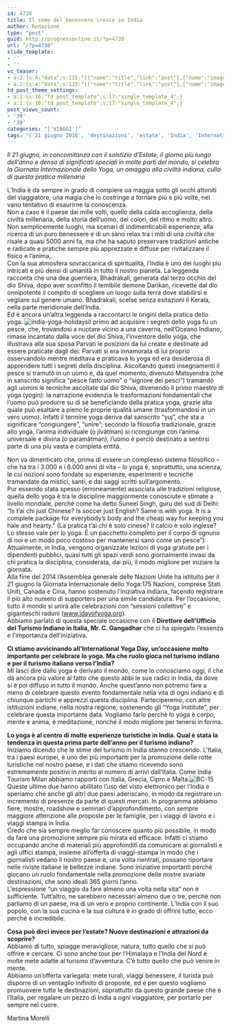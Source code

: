 ```yaml
---
id: 4738
title: Il seme del benessere cresce in India
author: Redazione
type: "post"
guid: http://progressonline.it/?p=4738
url: "/?p=4738"
slide_template:
- ''
- ''
vc_teaser:
- a:2:{s:4:"data";s:115:"[{"name":"title","link":"post"},{"name":"image","image":"featured","link":"none"},{"name":"text","mode":"excerpt"}]";s:7:"bgcolor";s:0:"";}
- a:2:{s:4:"data";s:115:"[{"name":"title","link":"post"},{"name":"image","image":"featured","link":"none"},{"name":"text","mode":"excerpt"}]";s:7:"bgcolor";s:0:"";}
td_post_theme_settings:
- a:1:{s:16:"td_post_template";s:17:"single_template_4";}
- a:1:{s:16:"td_post_template";s:17:"single_template_4";}
post_views_count:
- '39'
- '39'
categories: "['VIAGGI']"
tags: "['21 giugno 2016', 'destinazioni', 'estate', 'India', 'International Yoga Day', 'mete', 'news', 'turismo', 'Viaggi', 'yoga']"
---
```


*Il 21 giugno, in concomitanza con il solstizio d’Estate, il giorno più lungo dell’anno e denso di significati speciali in molte parti del mondo, si celebra la Giornata Internazionale dello Yoga, un omaggio alla civiltà indiana, culla di questa pratica millenaria*

L’India è da sempre in grado di compiere ua maggia sotto gli occhi attoniti del viaggiatore, una magia che lo costringe a tornare più e più volte, nel vano tentativo di esaurirne la conoscenza.  
Non a caso è il paese dai mille volti, quello della calda accoglienza, della civiltà millenaria, della storia dell’uomo, dei colori, del ritmo e molto altro.  
Non semplicemente luoghi, ma scenari di indimenticabili esperienze, alla ricerca di un puro benessere e di un sano relax tra i miti di una civiltà che risale a quasi 5000 anni fa, ma che ha saputo preservare tradizioni antiche e radicate e pratiche sempre più apprezzate e diffuse per rivitalizzare il fisico e l’anima,.  
Con la sua atmosfera sovraccarica di spiritualità, l’India è uno dei luoghi più intricati e più densi di umanità in tutto il nostro pianeta. La leggenda racconta che una dea guerriera, Bhadrakali, generata dal terzo occhio del dio Shiva, dopo aver sconfitto il temibile demone Darikan, ricevette dal dio onnipotente il compito di scegliere un luogo sulla terra dove stabilirsi e vegliare sul genere umano. Bhadrakali, scelse senza esitazioni il Kerala, nella parte meridionale dell’India.  
Ed è ancora un’altra leggenda a raccontarci le origini della pratica dello yoga. ![india-yoga-holidays](https://progressonline.it/wp-content/uploads/india-yoga-holidays.jpg)Il primo ad acquisire i segreti dello yoga fu un pesce, che, trovandosi a nuotare vicino a una caverna, nell’Oceano Indiano, rimase incantato dalla voce del dio Shiva, l’inventore dello yoga, che illustrava alla sua sposa Parvati le posizioni da lui create e destinate ad essere praticate dagli dei. Parvati si era innamorata di lui proprio osservandolo mentre meditava e praticava lo yoga ed era desiderosa di apprendere tutti i segreti della disciplina. Ascoltando questi insegnamenti il pesce si tramutò in un uomo e, da quel momento, divenuto Matsyendra (che in sanscrito significa “pesce fatto uomo” o “signore dei pesci”) tramandò agli uomini le tecniche ascoltate dal dio Shiva, divenendo il primo maestro di yoga (yogin): la narrazione evidenzia le trasformazioni fondamentali che l’uomo può produrre su di sé beneficiando della pratica yoga, grazie alla quale può esaltare a pieno le proprie qualità umane (trasformandosi in un vero uomo). Infatti il termine yoga deriva dal sanscrito “yuj”, che sta a significare “congiungere”, “unire”; secondo la filosofia tradizionale, grazie allo yoga, l’anima individuale (o jîvâtman) si ricongiunge con l’anima universale e divina (o paramâtman), l’uomo è perciò destinato a sentirsi parte di una più vasta e completa entità.

Non va dimenticato che, prima di essere un complesso sistema filosofico – che ha tra i 3.000 e i 6.000 anni di vita – lo yoga è, soprattutto, una scienza, le cui nozioni sono fondate su esperienze, esperimenti e tecniche tramandate da mistici, santi, e dai saggi scritti sull’argomento.  
Pur essendo stata spesso (erroneamente) associata alle tradizioni religiose, quella dello yoga è tra le discipline maggiormente conosciute e stimate a livello mondiale, perchè come ha detto Suneel Singh, guru del sud di Delhi: “Is t’ai chi just Chinese? Is soccer just English? Same is with yoga. It is a complete package for everybody’s body and the cheap way for keeping you hale and hearty.” (La pratica t’ai chi è solo cinese? Il calcio è solo inglese? Lo stesso vale per lo yoga. È un pacchetto completo per il corpo di ognuno di noi e un modo poco costoso per mantenersi sano come un pesce”).  
Attualmente, in India, vengono organizzate lezioni di yoga gratuite per i dipendenti pubblici, quasi tutti gli spazi verdi sono giornalmente invasi da chi pratica la disciplina, considerata, dai più, il modo migliore per iniziare la giornata.  
Alla fine del 2014 l’Assemblea generale delle Nazioni Unite ha istituito per il 21 giugno la Giornata Internazionale dello Yoga:175 Nazioni, comprese Stati Uniti, Canada e Cina, hanno sostenuto l’iniziativa indiana, facendo registrare il più alto numero di supporters per una simile candidatura. Per l’occasione, tutto il mondo si unirà alle celebrazioni con “sessioni collettive” e giganteschi raduni (www.idayofyoga.org).  
Abbiamo parlato di questa speciale occasione con il **Direttore dell’Ufficio del Turismo Indiano in Italia, Mr. C. Gangadhar** che ci ha spiegato l’essenza e l’importanza dell’iniziativa.

**Ci stiamo avvicinando all’International Yoga Day, un’occasione molto importante per celebrare lo yoga. Ma che ruolo gioca nel turismo indiano e per il turismo italiano verso l’India?**  
Mi lasci dire dallo yoga è derivato il mondo, come lo conosciamo oggi, il che dà ancora più valore al fatto che questo abbi le sue radici in India, da dove si è poi diffuso in tutto il mondo. Anche quest’anno non potremo fare a meno di celebrare questo evento fondamentale nella vita di ogni indiano e di chiunque partichi e apprezzi questa disciplina. Parteciperemo, con altre istituzioni indiane, nella nostra regione, sostenendo gli “Yoga Institute”, per celebrare questa importante data. Vogliamo farlo perchè lo yoga è corpo, mente e anima, è meditazione, nonché il modo migliore per tenersi in forma.

**Lo yoga è al centro di molte esperienze turistiche in India. Qual è stata la tendenza in questa prima parte dell’anno per il turismo indiano?**  
Iniziamo dicendo che le stime del turismo in India stanno crescendo. L’Italia, tra i paesi europei, è uno dei più importanti per la promozione delle rotte turistiche nel nostro paese, e i dati che stiamo ricevendo sono estremamente positivi in merito al numero di arrivi dall’Italia. Come India Tourism Milan abbiamo rapporti con Italia, Grecia, Cipro e Malta.![BC-15](https://progressonline.it/wp-content/uploads/BC-15-300x253.jpg)  
Queste ultime due hanno abilitato l’uso del visto elettronico per l’India e speriamo che anche gli altri due paesi aderiscano, in modo da registrare un incremento di presenze da parte di questi mercati. In programma abbiamo fiere, mostre, roadshow e seminari d’approfondimento, con sempre maggiore attenzione alle proposte per le famiglie, per i viaggi di lavoro e i viaggi stampa in India.  
Credo che sia sempre meglio far conoscere quanto più possibile, in modo da fare una promozione sempre più mirata ed efficace. Infatti ci stiamo occupando anche di materiali più approfonditi da comunicare ai giornalisti e agli uffici stampa, insieme all’offerta di viaggi-stampa in modo che i giornalisti vedano il nostro paese e, una volta rientrati, possano riportare nelle riviste italiane le bellezze indiane. Sono iniziative importanti perchè giocano un ruolo fondamentale nella promozione delle nostre svariate destinazioni, che sono ideali 365 giorni l’anno.  
L’espressione “un viaggio da fare almeno una volta nella vita” non è sufficiente. Tutt’altro, ne sarebbero necessari almeno due o tre, perchè non parliamo di un paese, ma di un vero e proprio continente. L’India con il suo popolo, con la sua cucina e la sua cultura è in grado di offrire tutto, ecco perchè è incredibile.

**Cosa può dirci invece per l’estate? Nuove destinazioni e attrazioni da scoprire?**  
Abbiamo di tutto, spiagge meravigliose, natura, tutto quello che si può offrire e cercare. Ci sono anche tour per l’Himalaya e l’India del Nord e molte mete adatte al turismo d’avventura. C’è tutto quello che può venire in mente.  
Abbiamo un’offerta variegata: mete rurali, viaggi benessere, il turista può disporre di un ventaglio inifinito di proposte, ed è per questo vogliamo promuovere tutte le destinazioni, soprattutto da questo grande paese che è l’Italia, per regalare un pezzo di India a ogni viaggiatore, per portarlo per sempre nel cuore.

Martina Morelli